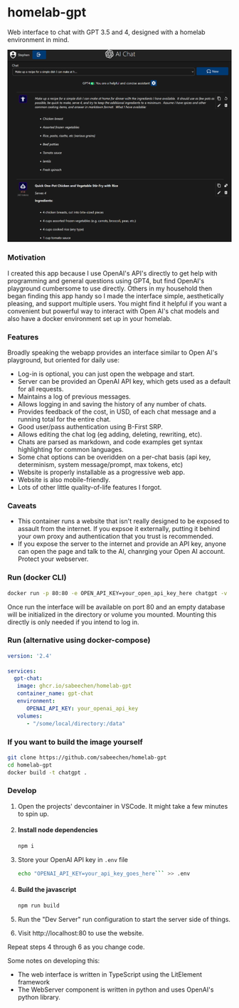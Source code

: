 # homelab-gpt

Web interface to chat with GPT 3.5 and 4, designed with a homelab environment in mind.

![screenshot](demo.png)
### Motivation

I created this app because I use OpenAI's API's directly to get help with programming and general questions using GPT4, but find OpenAI's playground cumbersome to use directly.  Others in my household then began finding this app handy so I made the interface simple, aesthetically pleasing, and support multiple users.  You might find it helpful if you want a convenient but powerful way to interact with Open AI's chat models and also have a docker environment set up in your homelab.

### Features

Broadly speaking the webapp provides an interface similar to Open AI's playground, but oriented for daily use:

- Log-in is optional, you can just open the webpage and start.
- Server can be provided an OpenAI API key, which gets used as a default for all requests.
- Maintains a log of previous messages.
- Allows logging in and saving the history of any number of chats.
- Provides feedback of the cost, in USD, of each chat message and a running total for the entire chat.
- Good user/pass authentication using B-First SRP.
- Allows editing the chat log (eg adding, deleting, rewriting, etc).
- Chats are parsed as markdown, and code examples get syntax highlighting for common languages.
- Some chat options can be overidden on a per-chat basis (api key, determinism, system message/prompt, max tokens, etc)
- Website is properly installable as a progressive web app.
- Website is also mobile-friendly.
- Lots of other little quality-of-life features I forgot.

### Caveats

 - This container runs a website that isn't really designed to be exposed to assault from the internet.  If you expsoe it externally, putting it behind your own proxy and authentication that you trust is recommended.
 - If you expose the server to the internet and provide an API key, anyone can open the page and talk to the AI, chanrging your Open AI account.  Protect your webserver.

### Run (docker CLI)

``` bash
docker run -p 80:80 -e OPEN_API_KEY=your_open_api_key_here chatgpt -v .:/data ghcr.io/sabeechen/homelab-gpt:latest
```

Once run the interface will be available on port 80 and an empty database will be initialized in the directory or volume you mounted.  Mounting this directly is only needed if you intend to log in.

### Run (alternative using docker-compose)

```yaml
version: '2.4'

services:
  gpt-chat:
   image: ghcr.io/sabeechen/homelab-gpt
   container_name: gpt-chat
   environment:
      OPENAI_API_KEY: your_openai_api_key
   volumes:
      - "/some/local/directory:/data"

```


### If you want to build the image yourself
```bash
git clone https://github.com/sabeechen/homelab-gpt
cd homelab-gpt
docker build -t chatgpt .
```

### Develop
1. Open the projects' devcontainer in VSCode.  It might take a few minutes to spin up.

2. #### Install node dependencies
   ```bash
   npm i
   ```
3. Store your OpenAI API key in ```.env``` file
   ```bash
   echo "OPENAI_API_KEY=your_api_key_goes_here``` >> .env
   ```
4. #### Build the javascript
   ```bash
   npm run build
   ```
5. Run the "Dev Server" run configuration to start the server side of things.
6. Visit http://localhost:80 to use the website.

Repeat steps 4 through 6 as you change code.

Some notes on developing this:
 - The web interface is written in TypeScript using the LitElement framework
 - The WebServer component is written in python and uses OpenAI's python library.